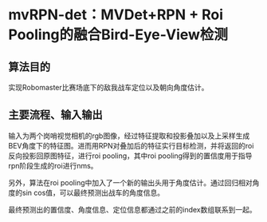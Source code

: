 # mvRPN-det：MVDet+RPN + Roi Pooling的融合Bird-Eye-View检测
## 算法目的
实现Robomaster比赛场底下的敌我战车定位以及朝向角度估计。

## 主要流程、输入输出
输入为两个岗哨视觉相机的rgb图像，经过特征提取和投影叠加以及上采样生成BEV角度下的特征图。进而用RPN对叠加后的特征实行目标检测，并将返回的roi反向投影回原图特征，进行roi pooling，其中roi pooling得到的置信度用于指导rpn阶段生成的roi进行nms。

另外，算法在roi pooling中加入了一个新的输出头用于角度估计。通过回归相对角度的sin cos值，可以最终预测出战车的角度信息。

最终预测出的置信度、角度信息、定位信息都通过之前的index数组联系到一起。
